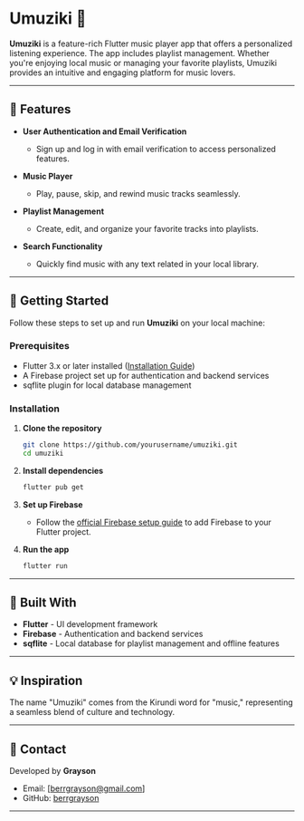 # Umuziki 🎵

**Umuziki** is a feature-rich Flutter music player app that offers a personalized listening experience. The app includes playlist management. Whether you're enjoying local music or managing your favorite playlists, Umuziki provides an intuitive and engaging platform for music lovers.

---

## 🚀 Features

- **User Authentication and Email Verification**  
  - Sign up and log in with email verification to access personalized features.

- **Music Player**  
  - Play, pause, skip, and rewind music tracks seamlessly.  

- **Playlist Management**  
  - Create, edit, and organize your favorite tracks into playlists.
  
- **Search Functionality**  
  - Quickly find music with any text related in your local library.  

---

## 📱 Getting Started

Follow these steps to set up and run **Umuziki** on your local machine:

### Prerequisites

- Flutter 3.x or later installed ([Installation Guide](https://flutter.dev/docs/get-started/install))
- A Firebase project set up for authentication and backend services
- sqflite plugin for local database management

### Installation

1. **Clone the repository**  
   ```bash
   git clone https://github.com/yourusername/umuziki.git
   cd umuziki
   ```

2. **Install dependencies**  
   ```bash
   flutter pub get
   ```

3. **Set up Firebase**  
   - Follow the [official Firebase setup guide](https://firebase.google.com/docs/flutter/setup) to add Firebase to your Flutter project.  

4. **Run the app**  
   ```bash
   flutter run
   ```

---

## 🔧 Built With

- **Flutter** - UI development framework  
- **Firebase** - Authentication and backend services  
- **sqflite** - Local database for playlist management and offline features  

---

## 💡 Inspiration

The name "Umuziki" comes from the Kirundi word for "music," representing a seamless blend of culture and technology.

---

## 📧 Contact

Developed by **Grayson**  
- Email: [berrgrayson@gmail.com]  
- GitHub: [berrgrayson](https://github.com/berrgrayson)  

---
